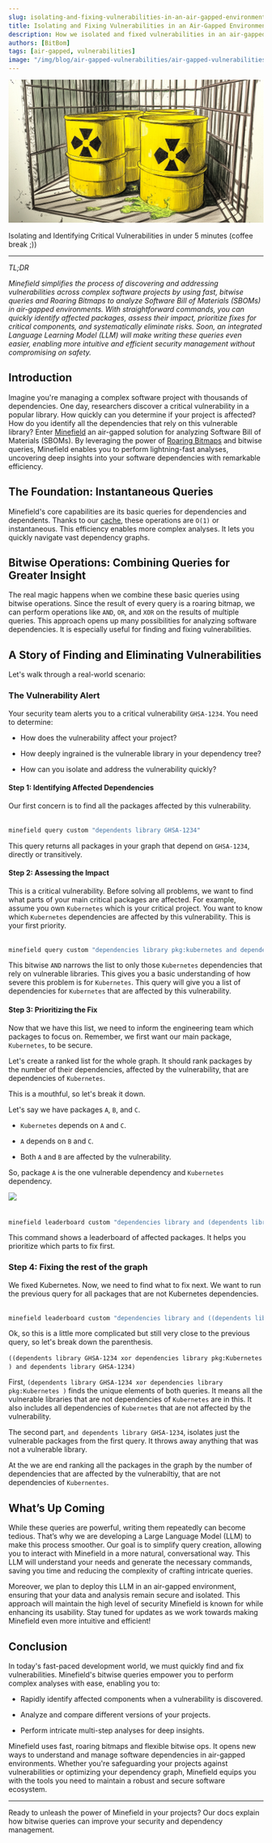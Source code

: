 ```yaml
---
slug: isolating-and-fixing-vulnerabilities-in-an-air-gapped-environment
title: Isolating and Fixing Vulnerabilities in an Air-Gapped Environment
description: How we isolated and fixed vulnerabilities in an air-gapped environment
authors: [BitBom]
tags: [air-gapped, vulnerabilities]
image: "/img/blog/air-gapped-vulnerabilities/air-gapped-vulnerabilities.png"
---
```


![caged-floating-island](/img/blog/air-gapped-vulnerabilities/air-gapped-vulnerabilities.png)

Isolating and Identifying Critical Vulnerabilities in under 5 minutes (coffee break ;))

<!-- truncate -->

---
*TL;DR*

*Minefield simplifies the process of discovering and addressing vulnerabilities across complex software projects by using fast, bitwise queries and Roaring Bitmaps to analyze Software Bill of Materials (SBOMs) in air-gapped environments. With straightforward commands, you can quickly identify affected packages, assess their impact, prioritize fixes for critical components, and systematically eliminate risks. Soon, an integrated Language Learning Model (LLM) will make writing these queries even easier, enabling more intuitive and efficient security management without compromising on safety.*

## Introduction

Imagine you're managing a complex software project with thousands of dependencies. One day, researchers discover a critical vulnerability in a popular library. How quickly can you determine if your project is affected? How do you identify all the dependencies that rely on this vulnerable library? Enter [Minefield](https://github.com/bitbomdev/minefield) an air-gapped solution for analyzing Software Bill of Materials (SBOMs). By leveraging the power of [Roaring Bitmaps](https://github.com/RoaringBitmap/roaring) and bitwise queries, Minefield enables you to perform lightning-fast analyses, uncovering deep insights into your software dependencies with remarkable efficiency.

## The Foundation: Instantaneous Queries

Minefield's core capabilities are its basic queries for dependencies and dependents. Thanks to our [cache](https://github.com/bitbomdev/minefield/blob/main/pkg/graph/cache.go#L10), these operations are `O(1)` or instantaneous. This efficiency enables more complex analyses. It lets you quickly navigate vast dependency graphs.

## Bitwise Operations: Combining Queries for Greater Insight

The real magic happens when we combine these basic queries using bitwise operations. Since the result of every query is a roaring bitmap, we can perform operations like `AND`, `OR`, and `XOR` on the results of multiple queries. This approach opens up many possibilities for analyzing software dependencies. It is especially useful for finding and fixing vulnerabilities.

## A Story of Finding and Eliminating Vulnerabilities

Let's walk through a real-world scenario:

### The Vulnerability Alert

Your security team alerts you to a critical vulnerability `GHSA-1234`. You need to determine:

- How does the vulnerability affect your project?

- How deeply ingrained is the vulnerable library in your dependency tree?

- How can you isolate and address the vulnerability quickly?

#### Step 1: Identifying Affected Dependencies

Our first concern is to find all the packages affected by this vulnerability.

```bash

minefield query custom "dependents library GHSA-1234"

```

This query returns all packages in your graph that depend on `GHSA-1234`, directly or transitively.

#### Step 2: Assessing the Impact

This is a critical vulnerability. Before solving all problems, we want to find what parts of your main critical packages are affected. For example, assume you own `Kubernetes` which is your critical project. You want to know which `Kubernetes` dependencies are affected by this vulnerability. This is your first priority.

```bash

minefield query custom "dependencies library pkg:kubernetes and dependents library GHSA-1234"

```

This bitwise `AND` narrows the list to only those `Kubernetes` dependencies that rely on vulnerable libraries. This gives you a basic understanding of how severe this problem is for `Kubernetes`. This query will give you a list of dependencies for `Kubernetes` that are affected by this vulnerability.

#### Step 3: Prioritizing the Fix

Now that we have this list, we need to inform the engineering team which packages to focus on. Remember, we first want our main package, `Kubernetes`, to be secure. 

Let's create a ranked list for the whole graph. It should rank packages by the number of their dependencies, affected by the vulnerability, that are dependencies of `Kubernetes`.

This is a mouthful, so let's break it down.

Let's say we have packages `A`, `B`, and `C`. 

- `Kubernetes` depends on `A` and `C`. 

- `A` depends on `B` and `C`. 

- Both `A` and `B` are affected by the vulnerability. 

So, package `A` is the one vulnerable dependency and `Kubernetes` dependency. 

[![](https://mermaid.ink/img/pako:eNplkk1vwjAMhv-KFcSt3WFIkxakSbS9TUiTxmmUQ2hcEpEmVT7GJsR_XyAFus0n-3ntyHZ8JI3hSCjZWdYLWBXzWkM0F7aJLJnUb6zZsx0m5WyL9WvYotXo0W0SRs2Ts4A8f4FiPRTBYjPm5Y2XAy8uvLrx4hcvh4BS-hmURsu2amik-sMSbRRzrsIW7hK0Uik6aZ-fMuet2SOdzGazwc8PkntBH_uv-fWJ6RRWQjrgksUddOCEOTjwAsGiYl4a7YTsHb1l53BfB3Ds4y4cGB1HZppD-TBKXIz14r9eGC-GuqhaHI3xQDLSoe2Y5PG_jueimsSuOqwJjS7HlgXla1LrU0xlwZv3b90Q6m3AjISeM49VmukKe6Y_jIlhy5SLMXLpjV2mk7hcRkasCTuRCk4_y-GvSw?type=png)](https://mermaid.live/edit#pako:eNplkk1vwjAMhv-KFcSt3WFIkxakSbS9TUiTxmmUQ2hcEpEmVT7GJsR_XyAFus0n-3ntyHZ8JI3hSCjZWdYLWBXzWkM0F7aJLJnUb6zZsx0m5WyL9WvYotXo0W0SRs2Ts4A8f4FiPRTBYjPm5Y2XAy8uvLrx4hcvh4BS-hmURsu2amik-sMSbRRzrsIW7hK0Uik6aZ-fMuet2SOdzGazwc8PkntBH_uv-fWJ6RRWQjrgksUddOCEOTjwAsGiYl4a7YTsHb1l53BfB3Ds4y4cGB1HZppD-TBKXIz14r9eGC-GuqhaHI3xQDLSoe2Y5PG_jueimsSuOqwJjS7HlgXla1LrU0xlwZv3b90Q6m3AjISeM49VmukKe6Y_jIlhy5SLMXLpjV2mk7hcRkasCTuRCk4_y-GvSw)

```bash

minefield leaderboard custom "dependencies library and (dependents library GHSA-1234 and dependencies library pkg:kubernetes)"

```

This command shows a leaderboard of affected packages. It helps you prioritize which parts to fix first.

### Step 4: Fixing the rest of the graph

We fixed Kubernetes. Now, we need to find what to fix next. We want to run the previous query for all packages that are not Kubernetes dependencies.

```bash

minefield leaderboard custom "dependencies library and ((dependents library GHSA-1234 xor dependencies library pkg:Kubernetes ) and dependents library GHSA-1234)"

```

Ok, so this is a little more complicated but still very close to the previous query, so let's break down the parenthesis.

```((dependents library GHSA-1234 xor dependencies library pkg:Kubernetes ) and dependents library GHSA-1234)```

First, ```(dependents library GHSA-1234 xor dependencies library pkg:Kubernetes )``` finds the unique elements of both queries. It means all the vulnerable libraries that are not dependencies of `Kubernetes` are in this. It also includes all dependencies of `Kubernetes` that are not affected by the vulnerability.

The second part, ```and dependents library GHSA-1234```, isolates just the vulnerable packages from the first query. It throws away anything that was not a vulnerable library.

At the we are end ranking all the packages in the graph by the number of dependencies that are affected by the vulnerabiltiy, that are not dependencies of `Kubernentes`. 


## What’s Up Coming

While these queries are powerful, writing them repeatedly can become tedious. That’s why we are developing a Large Language Model (LLM) to make this process smoother. Our goal is to simplify query creation, allowing you to interact with Minefield in a more natural, conversational way. This LLM will understand your needs and generate the necessary commands, saving you time and reducing the complexity of crafting intricate queries.

Moreover, we plan to deploy this LLM in an air-gapped environment, ensuring that your data and analysis remain secure and isolated. This approach will maintain the high level of security Minefield is known for while enhancing its usability. Stay tuned for updates as we work towards making Minefield even more intuitive and efficient!

## Conclusion

In today's fast-paced development world, we must quickly find and fix vulnerabilities. Minefield's bitwise queries empower you to perform complex analyses with ease, enabling you to:

- Rapidly identify affected components when a vulnerability is discovered.

- Analyze and compare different versions of your projects.

- Perform intricate multi-step analyses for deep insights.

Minefield uses fast, roaring bitmaps and flexible bitwise ops. It opens new ways to understand and manage software dependencies in air-gapped environments. Whether you're safeguarding your projects against vulnerabilities or optimizing your dependency graph, Minefield equips you with the tools you need to maintain a robust and secure software ecosystem.

---

Ready to unleash the power of Minefield in your projects? Our docs explain how bitwise queries can improve your security and dependency management.
